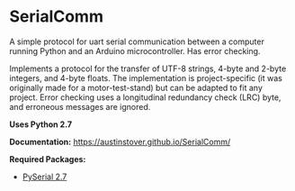 # SerialComm
A simple protocol for uart serial communication between a computer running Python and an Arduino microcontroller. Has error checking.

Implements a protocol for the transfer of UTF-8 strings, 4-byte and 2-byte integers, and 4-byte floats. The implementation is project-specific (it was originally made for a motor-test-stand) but can be adapted to fit any project. Error checking uses a longitudinal redundancy check (LRC) byte, and erroneous messages are ignored.

**Uses Python 2.7**

**Documentation:** <https://austinstover.github.io/SerialComm/>

**Required Packages:**
  - [PySerial 2.7](https://web.archive.org/web/20150808165248/http://pyserial.sourceforge.net:80/pyserial_api.html)
